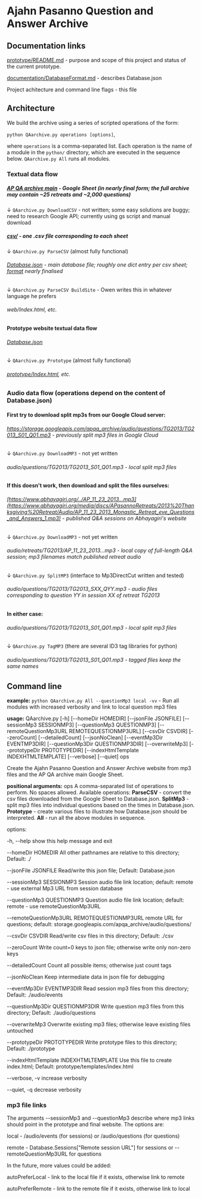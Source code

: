 # Ajahn Pasanno Question and Answer Archive

## Documentation links
[prototype/README.md](prototype/README.md) - purpose and scope of this project and status of the current prototype.

[documentation/DatabaseFormat.md](documentation/DatabaseFormat.md) - describes Database.json

Project achitecture and command line flags - this file


## Architecture
We build the archive using a series of scripted operations of the form:

`python QAarchive.py operations [options]`,

where `operations` is a comma-separated list. Each operation is the name of a module in the `python/` directory, which are executed in the sequence below. `QAarchive.py All` runs all modules.

### Textual data flow
##### [AP QA archive main](https://docs.google.com/spreadsheets/d/1JIOwbYh6M1Ax9O6tFsgpwWYoDPJRbWEzhB_nwyOSS20/edit?usp=sharing) - Google Sheet (in nearly final form; the full archive may contain ~25 retreats and ~2,000 questions)

↓ `QAarchive.py DownloadCSV` - not written; some easy solutions are buggy; need to research Google API; currently using gs script and manual download 

##### [csv/](csv/) - one .csv file corresponding to each sheet

↓ `QAarchive.py ParseCSV` (almost fully functional)

###### [Database.json](Database.json) - main database file; roughly one dict entry per csv sheet; [format](documentaion/DatabaseFormat.md) nearly finalised

↓ `QAarchive.py ParseCSV BuildSite` - Owen writes this in whatever language he prefers

###### web/Index.html, etc.

#### Prototype website textual data flow

###### [Database.json](Database.json)

↓ `QAarchive.py Prototype` (almost fully functional)

###### [prototype/Index.html](prototype/Index.html), etc.

### Audio data flow (operations depend on the content of Database.json)

#### First try to download split mp3s from our Google Cloud server:

###### https://storage.googleapis.com/apqa_archive/audio/questions/TG2013/TG2013_S01_Q01.mp3 - previously split mp3 files in Google Cloud

↓ `QAarchive.py DownloadMP3` - not yet written

###### audio/questions/TG2013/TG2013_S01_Q01.mp3 - local split mp3 files

#### If this doesn't work, then download and split the files ourselves:

###### [https://www.abhayagiri.org/../AP_11_23_2013...mp3](https://www.abhayagiri.org/media/discs/APasannoRetreats/2013%20Thanksgiving%20Retreat/Audio/AP_11_23_2013_Monastic_Retreat_eve_Questions_and_Answers_1.mp3) - published Q&A sessions on Abhayagiri's website

↓ `QAarchive.py DownloadMP3` - not yet written

###### audio/retreats/TG2013/AP_11_23_2013...mp3 - local copy of full-length Q&A session; mp3 filenames match published retreat audio

↓ `QAarchive.py SplitMP3` (interface to Mp3DirectCut written and tested)

###### audio/questions/TG2013/TG2013_SXX_QYY.mp3 - audio files corresponding to question YY in session XX of retreat TG2013

#### In either case:

###### audio/questions/TG2013/TG2013_S01_Q01.mp3 - local split mp3 files

↓ `QAarchive.py TagMP3` (there are several ID3 tag libraries for python)

###### audio/questions/TG2013/TG2013_S01_Q01.mp3 - tagged files keep the same names

## Command line

**example:** `python QAarchive.py All --questionMp3 local -vv` - Run all modules with increased verbosity and link to local question mp3 files

**usage:** QAarchive.py [-h] [--homeDir HOMEDIR] [--jsonFile JSONFILE] [--sessionMp3 SESSIONMP3]
                    [--questionMp3 QUESTIONMP3] [--remoteQuestionMp3URL REMOTEQUESTIONMP3URL] [--csvDir CSVDIR]
                    [--zeroCount] [--detailedCount] [--jsonNoClean] [--eventMp3Dir EVENTMP3DIR]
                    [--questionMp3Dir QUESTIONMP3DIR] [--overwriteMp3] [--prototypeDir PROTOTYPEDIR]
                    [--indexHtmlTemplate INDEXHTMLTEMPLATE] [--verbose] [--quiet]
                    ops

Create the Ajahn Pasanno Question and Answer Archive website from mp3 files and the AP QA archive main Google Sheet.

**positional arguments:**
  ops                   A comma-separated list of operations to perform. No spaces allowed. Available operations:
                        **ParseCSV** - convert the csv files downloaded from the Google Sheet to Database.json. **SplitMp3** -
                        split mp3 files into individual questions based on the times in Database.json. **Prototype** -
                        create various files to illustrate how Database.json should be interpreted. **All** - run all the
                        above modules in sequence.

options:

  -h, --help            show this help message and exit
  
  --homeDir HOMEDIR     All other pathnames are relative to this directory; Default: ./
  
  --jsonFile JSONFILE   Read/write this json file; Default: Database.json
  
  --sessionMp3 SESSIONMP3
                        Session audio file link location; default: remote - use external Mp3 URL from session database
                        
  --questionMp3 QUESTIONMP3
                        Question audio file link location; default: remote - use remoteQuestionMp3URL
                        
  --remoteQuestionMp3URL REMOTEQUESTIONMP3URL
                        remote URL for questions; default: storage.googleapis.com/apqa_archive/audio/questions/
                        
  --csvDir CSVDIR       Read/write csv files in this directory; Default: ./csv
  
  --zeroCount           Write count=0 keys to json file; otherwise write only non-zero keys
  
  --detailedCount       Count all possible items; otherwise just count tags
  
  --jsonNoClean         Keep intermediate data in json file for debugging
  
  --eventMp3Dir EVENTMP3DIR
                        Read session mp3 files from this directory; Default: ./audio/events
                        
  --questionMp3Dir QUESTIONMP3DIR
                        Write question mp3 files from this directory; Default: ./audio/questions
                        
  --overwriteMp3        Overwrite existing mp3 files; otherwise leave existing files untouched
  
  --prototypeDir PROTOTYPEDIR
                        Write prototype files to this directory; Default: ./prototype
                        
  --indexHtmlTemplate INDEXHTMLTEMPLATE
                        Use this file to create index.html; Default: prototype/templates/index.html
                        
  --verbose, -v         increase verbosity
  
  --quiet, -q           decrease verbosity

### mp3 file links

The arguments --sessionMp3 and --questionMp3 describe where mp3 links should point in the prototype and final website. The options are:

local - /audio/events (for sessions) or /audio/questions (for questions)

remote - Database.Sessions["Remote session URL"] for sessions or --remoteQuestionMp3URL for questions

In the future, more values could be added:

autoPreferLocal - link to the local file if it exists, otherwise link to remote

autoPreferRemote - link to the remote file if it exists, otherwise link to local
